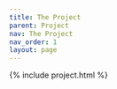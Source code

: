 ```yaml
---
title: The Project
parent: Project
nav: The Project
nav_order: 1
layout: page
---
```


{% include project.html %}
